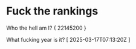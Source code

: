 # Fuck the rankings

Who the hell am I?
{ 22145200 }

What fucking year is it?
[ 2025-03-17T07:13:20Z ]
